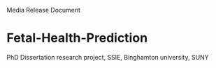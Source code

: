 Media Release Document

# Fetal-Health-Prediction
PhD Dissertation research project, SSIE, Binghamton university, SUNY 
